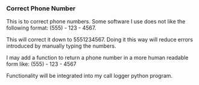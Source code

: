 ### Correct Phone Number
This is to correct phone numbers. Some software I use does not like the following format: (555) - 123 - 4567.

This will correct it down to 5551234567. Doing it this way will reduce errors introduced by manually typing the numbers.

I may add a function to return a phone number in a more human readable form like: (555) - 123 -  4567

Functionality will be integrated into my call logger python program.     
